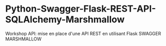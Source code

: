# Python-Swagger-Flask-REST-API-SQLAlchemy-Marshmallow
Workshop API: mise en place d'une API REST en utilisant Flask SWAGGER MARSHMALLOW
